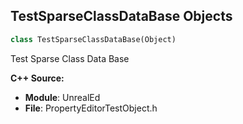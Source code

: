 ## TestSparseClassDataBase Objects

```python
class TestSparseClassDataBase(Object)
```

Test Sparse Class Data Base

**C++ Source:**

- **Module**: UnrealEd
- **File**: PropertyEditorTestObject.h

<a id="unreal.TestSparseClassData"></a>
